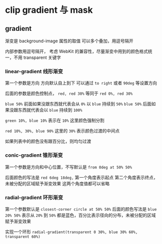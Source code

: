 # clip gradient 与 mask

## gradient

渐变是 background-image 属性的取值
可以多个叠加，用逗号隔开

内部参数用逗号隔开，
考虑 WebKit 的兼容性，尽量渐变中用到的颜色格式统一，不用 transparent 关键字

### linear-gradient 线形渐变

第一个参数是方向
方向默认自上到下
可以通过 `to right` 或者 `90deg` 等设置方向

后面的参数是颜色控制点，
`red, red 30%` 等同于 `red 0%, red 30%`

`blue 50%` 前面如果没跟东西就代表会从 `0%` 以 `blue` 持续到 `50%`
`blue 50%` 后面如果没跟东西就代表会以 `blue` 持续到 `100%`

`green 10%, blue 10%` 表示在 `10%` 这里颜色强制分割

`red 10%, 30%, blue 90%` 这里的 `30%` 表示颜色过渡的中间点

如果列表中的颜色没有跟百分比，则均匀过渡

### conic-gradient 锥形渐变

第一个参数是方向和中心位置，不写默认是 `from 0deg at 50% 50%`

后面颜色的写法是 `red 6deg 18deg,` 第一个角度表示起点 第二个角度表示终点，未被分配的区域赋予渐变效果
这两个角度值都可以省略

### radial-gradient 环形渐变

第一个参数默认是 `closest-corner circle at 50% 50%`
后面的颜色写法是 `blue 20% 50%` 表示从 `20%` 到 `50%` 都是蓝色，百分比表示径向的分布，未被分配的区域赋予渐变效果

实现一个环形 `radial-gradient(transparent 0 30%, blue 30% 60%, transparent 60%)`
